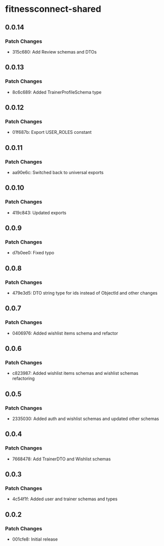 # fitnessconnect-shared

## 0.0.14

### Patch Changes

- 315c680: Add Review schemas and DTOs

## 0.0.13

### Patch Changes

- 8c6c689: Added TrainerProfileSchema type

## 0.0.12

### Patch Changes

- 01f687b: Export USER_ROLES constant

## 0.0.11

### Patch Changes

- aa90e6c: Switched back to universal exports

## 0.0.10

### Patch Changes

- 419c843: Updated exports

## 0.0.9

### Patch Changes

- d7b0ee0: Fixed typo

## 0.0.8

### Patch Changes

- 479e3d5: DTO string type for ids instead of ObjectId and other changes

## 0.0.7

### Patch Changes

- 0406976: Added wishlist items schema and refactor

## 0.0.6

### Patch Changes

- c823987: Added wishlist items schemas and wishlist schemas refactoring

## 0.0.5

### Patch Changes

- 2335030: Added auth and wishlist schemas and updated other schemas

## 0.0.4

### Patch Changes

- 7668478: Add TrainerDTO and Wishlist schemas

## 0.0.3

### Patch Changes

- 4c54f1f: Added user and trainer schemas and types

## 0.0.2

### Patch Changes

- 001cfe8: Initial release
